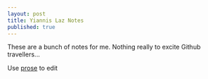 ```yaml
---
layout: post
title: Yiannis Laz Notes
published: true
---
```


These are a bunch of notes for me. Nothing really to excite Github travellers...

Use [prose](prose.io) to edit
